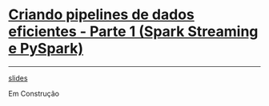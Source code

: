 # **<u>Criando pipelines de dados eficientes - Parte 1 (Spark Streaming e PySpark)</u>**

------

[slides](./slides/slides_live_09.pdf)



Em Construção